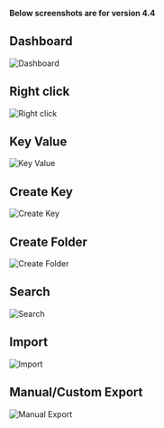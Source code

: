 **Below screenshots are for version 4.4**

Dashboard
--------
![Dashboard](https://image.ibb.co/eQqPNQ/dashoboard.png "Dashboard")

Right click
--------
![Right click](https://image.ibb.co/ce1Lwk/right_click.png "Right click")

Key Value
--------
![Key Value](https://image.ibb.co/dnrnbk/key_value.png "Key Value")

Create Key
--------
![Create Key](https://image.ibb.co/ishSbk/create_file.png "Create Key")

Create Folder
--------
![Create Folder](https://image.ibb.co/dctYGk/create_folder.png "Create Folder")

Search 
-------
![Search](https://image.ibb.co/k93B2Q/search.png "Search")

Import 
-------
![Import](https://image.ibb.co/hG8B2Q/import.png "Import")

Manual/Custom Export
-------
![Manual Export](https://image.ibb.co/cN9JhQ/export.png "Manual Export")
